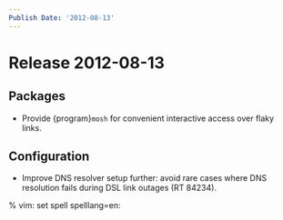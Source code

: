 ```yaml
---
Publish Date: '2012-08-13'
---
```


# Release 2012-08-13

## Packages

- Provide {program}`mosh` for convenient interactive access over flaky links.

## Configuration

- Improve DNS resolver setup further: avoid rare cases where DNS resolution
  fails during DSL link outages (RT 84234).

% vim: set spell spelllang=en:
